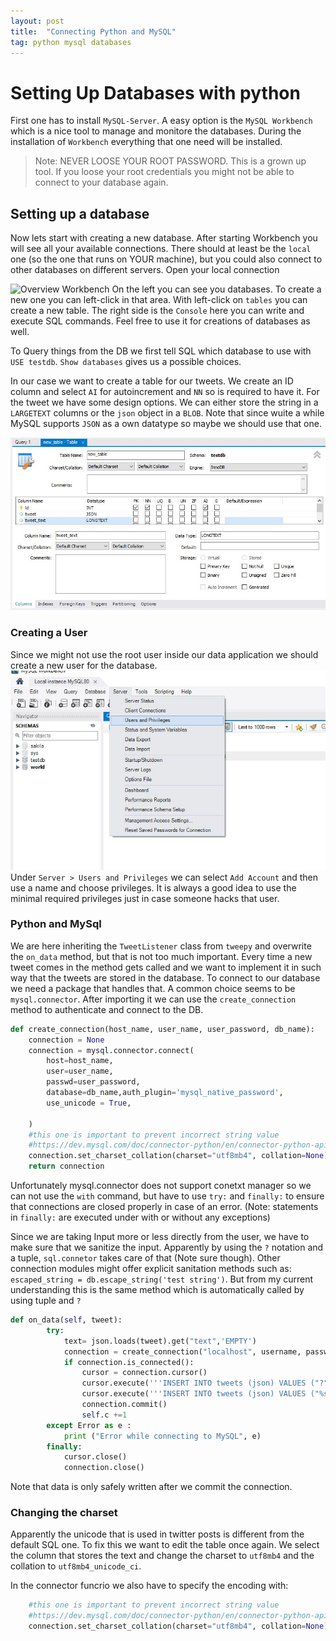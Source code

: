 ```yaml
---
layout: post
title:  "Connecting Python and MySQL"
tag: python mysql databases
---
```



# Setting Up Databases with python
First one has to install `MySQL-Server`. A easy option is the `MySQL Workbench` which is a nice tool to manage and monitore the databases. During the installation of `Workbench` everything that one need will be installed.

> Note: NEVER LOOSE YOUR ROOT PASSWORD. This is a grown up tool. If you loose your root credentials you might not be able to connect to your database again.

## Setting up a database
Now lets start with creating a new database. After starting Workbench you will see all your available connections. There should at least be the `local` one (so the one that runs on YOUR machine), but you could also connect to other databases on different servers.
Open your local connection

![Overview Workbench](jekyll-blog/assets/SQL_Worbench_Overview.JPG)
On the left you can see you databases. To create a new one you can left-click in that area. With left-click on `tables` you can create a new table. The right side is the `Console` here you can write and execute SQL commands. Feel free to use it for creations of databases as well.

To Query things from the DB we first tell SQL which database to use with `USE testdb`. `Show databases` gives us a possible choices.

In our case we want to create a table for our tweets. We create an ID column and select `AI` for autoincrement and `NN` so is required to have it. For the tweet we have some design options. We can either store the string in a `LARGETEXT` columns or the `json` object in a `BLOB`. Note that since wuite a while MySQL supports `JSON` as a own datatype so maybe we should use that one.

![Creating a Table](/assets/New_table.JPG)

### Creating a User
Since we might not use the root user inside our data application we should create a new user for the database.
![Adding Users](/assets/adding_users.JPG)
Under `Server > Users and Privileges` we can select `Add Account` and then use a name and choose privileges. It is always a good idea to use the minimal required privileges just in case someone hacks that user.


### Python and MySql
We are here inheriting the `TweetListener` class from `tweepy` and overwrite the `on_data` method, but that is not too much important. Every time a new tweet comes in the method gets called and we want to implement it in such way that the tweets are stored in the database. To connect to our database we need a package that handles that. A common choice seems to be `mysql.connector`. After importing it we can use the `create_connection` method to authenticate and connect to the DB.
```python
def create_connection(host_name, user_name, user_password, db_name):
    connection = None
    connection = mysql.connector.connect(
        host=host_name,
        user=user_name,
        passwd=user_password,
        database=db_name,auth_plugin='mysql_native_password',
        use_unicode = True,

    )
    #this one is important to prevent incorrect string value
    #https://dev.mysql.com/doc/connector-python/en/connector-python-api-mysqlconnection-set-charset-collation.html
    connection.set_charset_collation(charset="utf8mb4", collation=None)
    return connection
```

Unfortunately mysql.connector does not support conetxt manager so we can not use the `with` command, but have to use `try:` and `finally:` to ensure that connections are closed properly in case of an error. (Note: statements in `finally:` are executed under with or without any exceptions)

Since we are taking Input more or less directly from the user, we have to make sure that we sanitize the input. Apparently by using the `?` notation and a tuple, `sql.connetor` takes care of that (Note sure though). Other connection modules might offer explicit sanitation methods such as: ` escaped_string = db.escape_string('test string')`. But from my current understanding this is the same method which is automatically called by using tuple and `?`
```python
def on_data(self, tweet):
        try:
            text= json.loads(tweet).get("text",'EMPTY')
            connection = create_connection("localhost", username, password, tablename)
            if connection.is_connected():
                cursor = connection.cursor()
                cursor.execute('''INSERT INTO tweets (json) VALUES ("?")''',(text,))
                cursor.execute('''INSERT INTO tweets (json) VALUES ("%s")''', (text,))
                connection.commit()
                self.c +=1
        except Error as e :
            print ("Error while connecting to MySQL", e)
        finally:
            cursor.close()
            connection.close()
```

Note that data is only safely written after we commit the connection.

### Changing the charset
Apparently the unicode that is used in twitter posts is different from the default SQL one. To fix this we want to edit the table once again. We select the column that stores the text and change the charset to `utf8mb4` and the collation to `utf8mb4_unicode_ci`.

In the connector funcrio we also have to specify the encoding with: 
```python
    #this one is important to prevent incorrect string value
    #https://dev.mysql.com/doc/connector-python/en/connector-python-api-mysqlconnection-set-charset-collation.html
    connection.set_charset_collation(charset="utf8mb4", collation=None)
```